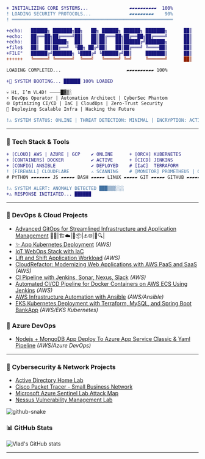 
```diff
+ INITIALIZING CORE SYSTEMS...               ▰▰▰▰▰▰▰▰▰▰  100%
! LOADING SECURITY PROTOCOLS...              ▰▰▰▰▰▰▰▰▰    90%
! ═══════════════════════════════════════════════════════════

+echo:   ██████╗ ███████╗██╗   ██╗ ██████╗ ██████╗ ███████╗      ██║      ██████╗██╗      ██████╗ ██╗   ██╗██████╗
+echo:   ██╔══██╗██╔════╝██║   ██║██╔═══██╗██╔══██╗██╔════╝      ██║     ██╔════╝██║     ██╔═══██╗██║   ██║██╔══██╗
+echo:   ██║  ██║█████╗  ██║   ██║██║   ██║██████╔╝███████╗      ██║     ██║     ██║     ██║   ██║██║   ██║██║  ██║
+file$   ██║  ██║██╔══╝  ╚██╗ ██╔╝██║   ██║██╔═══╝ ╚════██║      ██║     ██║     ██║     ██║   ██║██║   ██║██║  ██║
+FILE"   ██████╔╝███████╗ ╚████╔╝ ╚██████╔╝██║     ███████║      ██║     ╚██████╗███████╗╚██████╔╝╚██████╔╝██████╔╝
++++++   ╚═════╝ ╚══════╝  ╚═══╝   ╚═════╝ ╚═╝     ╚══════╝      ██║      ╚═════╝╚══════╝ ╚═════╝  ╚═════╝ ╚═════╝

LOADING COMPLETED...                        ▰▰▰▰▰▰▰▰▰▰ 100%
```
```diff
+👾 SYSTEM BOOTING... ██████ 100% LOADED

💀 Hi, I’m VL4D! ────█▓▒░ 
⚡ DevOps Operator | Automation Architect | CyberSec Phantom 
🌐 Optimizing CI/CD | IaC | CloudOps | Zero-Trust Security 
🚀 Deploying Scalable Infra | Hacking the Future  

!⚠ SYSTEM STATUS: ONLINE | THREAT DETECTION: MINIMAL | ENCRYPTION: ACTIVE 🔒
```

---

### 🚀 **Tech Stack & Tools**
```diff
+ [CLOUD] AWS | AZURE | GCP    ✔ ONLINE      + [ORCH] KUBERNETES               ✔ OPTIMAL
+ [CONTAINERS] DOCKER          ✔ ACTIVE      + [CICD] JENKINS                  ✔ RUNNING
+ [CONFIG] ANSIBLE             ✔ DEPLOYED    # [IaC]  TERRAFORM                ▰▰▰▰▰▰▰▰ 92%
! [FIREWALL] CLOUDFLARE        ⚠ SCANNING    # [MONITOR] PROMETHEUS | GRAFANA  ▰▰▰▰▰▰▰▰ 89%
# PYTHON ▰▰▰▰▰▰▰ JS ▰▰▰▰▰ BASH ▰▰▰▰▰ LINUX ▰▰▰▰▰ GIT ▰▰▰▰▰ GITHUB ▰▰▰▰▰

!⚠ SYSTEM ALERT: ANOMALY DETECTED ███▒▒▒░░░
+⚠ RESPONSE INITIATED... ██████
```
---

### 🚀 **DevOps & Cloud Projects**
- [Advanced GitOps for Streamlined Infrastructure and Application Management](https://github.com/Vlad774/vprofile-action) 🐙🔧|🏗️☁️|🐳📦|⚓🌐|🧰🔍|
- [✨ App Kubernetes Deployment](https://github.com/Vlad774/vprokube) *(AWS)*  
- [IoT WebOps Stack with IaC](https://github.com/Vlad774/IoT-WebOps-Stack-with-IaC)  
- [Lift and Shift Application Workload](https://github.com/Vlad774/Lift_and_Shift) *(AWS)*  
- [CloudRefactor: Modernizing Web Applications with AWS PaaS and SaaS](https://github.com/Vlad774/AWS_Rearch_Web_App_on_Cloud_PAAS_SAAS/blob/main/README.md) *(AWS)*  
- [CI Pipeline with Jenkins, Sonar, Nexus, Slack](https://github.com/Vlad774/CI_Jenkins_Sonar_Nexus_Slack) *(AWS)*  
- [Automated CI/CD Pipeline for Docker Containers on AWS ECS Using Jenkins](https://github.com/Vlad774/Docker-CICD-Pipeline-in-Jenkins-and-ECS/blob/main/README.md) *(AWS)*  
- [AWS Infrastructure Automation with Ansible](https://github.com/Vlad774/Ansible_and_AWS) *(AWS/Ansible)*
- [EKS Kubernetes Deployment with Terraform, MySQL, and Spring Boot BankApp](https://github.com/Vlad774/K8_Bank_app) *(AWS/EKS Kubernetes)*
    

### 🚀 **Azure DevOps**
- [Nodejs + MongoDB App Deploy To Azure App Service Classic & Yaml Pipeline](https://github.com/Vlad774/msdocs-nodejs-mongodb-azure-sample-app) *(AWS/Azure DevOps)*
---

### 🔐 **Cybersecurity & Network Projects**
- [Active Directory Home Lab](https://github.com/Vlad774/ActiveDirectoryLab)  
- [Cisco Packet Tracer - Small Business Network](https://github.com/Vlad774/Cisco-Packet-Tracer-Small-Business-model)  
- [Microsoft Azure Sentinel Lab Attack Map](https://github.com/Vlad774/Microsoft-Azure-Sentinel-Lab-Attack-Map/blob/main/README.md)  
- [Nessus Vulnerability Management Lab](https://github.com/Vlad774/Nessus-Vulnerability-Management-Lab)  

<picture>
  <source media="(prefers-color-scheme: dark)" srcset="https://raw.githubusercontent.com/tobiasmeyhoefer/tobiasmeyhoefer/output/github-snake-dark.svg" />
  <source media="(prefers-color-scheme: light)" srcset="https://raw.githubusercontent.com/tobiasmeyhoefer/tobiasmeyhoefer/output/github-snake.svg" />
  <img alt="github-snake" src="https://raw.githubusercontent.com/tobiasmeyhoefer/tobiasmeyhoefer/output/github-snake.svg" />
</picture>



### 📊 **GitHub Stats** 
![Vlad's GitHub stats](https://github-readme-stats.vercel.app/api?username=Vlad774&show_icons=true&theme=tokyonight)


---





